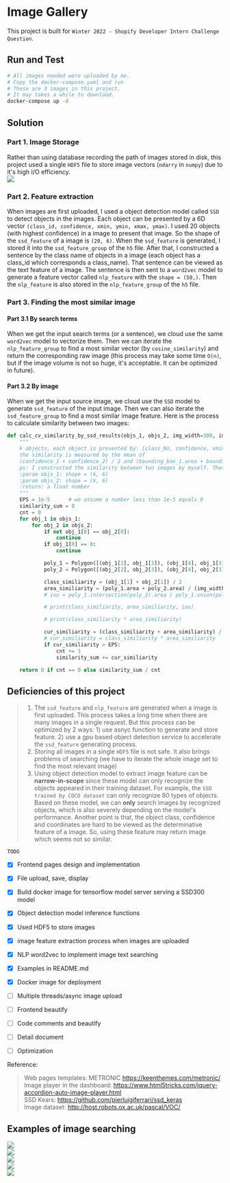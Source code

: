# Image Gallery

This project is built for `Winter 2022 - Shopify
Developer Intern Challenge Question`.  


## Run and Test
``` bash
# All images needed were uploaded by me.
# Copy the docker-compose.yaml and run 
# These are 3 images in this project.
# It may takes a while to download. 
docker-compose up -d
```


## Solution

### Part 1. Image Storage

Rather than using database recording the path of images stored in disk, this project used a single `HDF5` file to store image vectors (`ndarry` in `numpy`) due to it's high I/O efficiency.  
![](./example_imgs/image_storage_efficiency.png)  

### Part 2. Feature extraction

When images are first uploaded, I used a object detection model called `SSD` to detect objects in the images. Each object can be presented by a 6D vector `(class_id, confidence, xmin, ymin, xmax, ymax)`. I used 20 objects (with highest confidence) in a image to present that image. So the shape of the `ssd_feature` of a image is `(20, 6)`. When the `ssd_feature` is generated, I stored it into the `ssd_feature_group` of the `h5` file.  After that, I constructed a sentence by the class name of objects in a image (each object has a class_id which corresponds a class_name). That sentence can be viewed as the text feature of a image. The sentence is then sent to a `word2vec` model to generate a feature vector called `nlp_feature` with the `shape = (50,)`. Then the `nlp_feature` is also stored in the `nlp_feature_group` of the `h5` file.


### Part 3. Finding the most similar image

#### Part 3.1 By search terms 

When we get the input search terms (or a sentence), we cloud use the same `word2vec` model to vectorize them. Then we can iterate the `nlp_feature_group` to find a most similar vector (by `cosine_similarity`) and return the corresponding raw image (this process may take some time `O(n)`, but if the image volume is not so huge, it's acceptable. It can be optimized in future).

#### Part 3.2 By image

When we get the input source image, we cloud use the `SSD` model to generate `ssd_feature` of the input image. Then we can also iterate the `ssd_feature_group` to find a most similar image feature. Here is the process to calculate similarity between two images:

```python 
def calc_cv_similarity_by_ssd_results(objs_1, objs_2, img_width=300, img_height=300):
    """
    k objects, each object is presented by: [class_No, confidence, xmin, ymin, xmax, ymax]
    the similarity is measured by the mean of
    (confidence_1 + confidence_2) / 2 and (bounding_box_1.area + bounding_box_2.area) / (img_width + img_height) / 2
    ps: I constructed the similarity between two images by myself. There is no too much explain to it.
    :param objs_1: shape = (k, 6)
    :param objs_2: shape = (k, 6)
    :return: a float number
    """
    EPS = 1e-5      # we assume a number less than 1e-5 equals 0
    similarity_sum = 0
    cnt = 0
    for obj_1 in objs_1:
        for obj_2 in objs_2:
            if not obj_1[0] == obj_2[0]:
                continue
            if obj_1[0] == 0:
                continue

            poly_1 = Polygon([(obj_1[2], obj_1[3]), (obj_1[4], obj_1[3]), (obj_1[4], obj_1[5]), (obj_1[2], obj_1[5])])
            poly_2 = Polygon([(obj_2[2], obj_2[3]), (obj_2[4], obj_2[3]), (obj_2[4], obj_2[5]), (obj_2[2], obj_2[5])])

            class_similiarity = (obj_1[1] + obj_2[1]) / 2
            area_similiarity = (poly_1.area + poly_2.area) / (img_width * img_height) / 2
            # iou = poly_1.intersection(poly_2).area / poly_1.union(poly_2).area

            # print(class_similiarity, area_similiarity, iou)

            # print(class_similiarity * area_similiarity)

            cur_similiarity = (class_similiarity + area_similiarity) / 2
            # cur_similiarity = class_similiarity * area_similiarity
            if cur_similiarity > EPS:
                cnt += 1
                similarity_sum += cur_similiarity

    return 0 if cnt == 0 else similarity_sum / cnt
```

## Deficiencies of this project

> 1. The `ssd_feature` and `nlp_feature` are generated when a image is first uploaded. This process takes a long time when there are many images in a single request. But this process can be optimized by 2 ways: 1) use asnyc function to generate and store feature. 2) use a gpu based object detection service to accelerate the `ssd_feature` generating process.  
> 2. Storing all images in a single `HDF5` file is not safe. It also brings problems of searching (we have to iterate the whole image set to find the most relevant image)  
> 3. Using object detection model to extract image feature can be **narrow-in-scope** since these model can only recognize the objects appeared in their training dataset. For example, the `SSD trained by COCO dataset` can only recognize 80 types of objects. Based on these model, we can **only** search images by recognized objects, which is also severely depending on the model's performance. Another point is that, the object class, confidence and coordinates are hard to be viewed as the determinative feature of a image. So, using these feature may return image which seems not so similar.


`TODO`  
- [x] Frontend pages design and implementation
- [x] File upload, save, display
- [x] Build docker image for tensorflow model server serving a SSD300 model  
- [x] Object detection model inference functions
- [x] Used HDF5 to store images
- [x] image feature extraction process when images are uploaded
- [x] NLP word2vec to implement image text searching 
- [x] Examples in README.md
- [x] Docker image for deployment 
- [ ] Multiple threads/async image upload
- [ ] Frontend beautify
- [ ] Code comments and beautify
- [ ] Detail document
- [ ] Optimization


Reference:
> Web pages templates: METRONIC https://keenthemes.com/metronic/  
> Image player in the dashboard: https://www.html5tricks.com/jquery-accordion-auto-image-player.html  
> SSD Kears: https://github.com/pierluigiferrari/ssd_keras  
> Image dataset: http://host.robots.ox.ac.uk/pascal/VOC/  


## Examples of image searching
![](./example_imgs/search_term_cat.png)  
![](./example_imgs/search_term_car.png)  
![](./example_imgs/search_by_my_photo.png)  
![](./example_imgs/search_by_a_train_photo.png)  
![](./example_imgs/search_by_flowers.png)  

